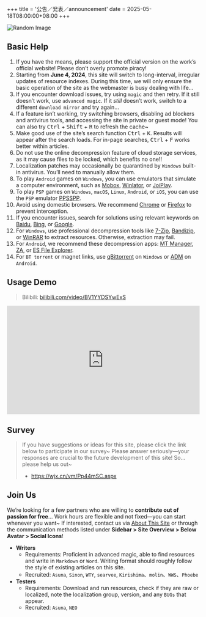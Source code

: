 +++
title = '公告／発表／announcement'
date = 2025-05-18T08:00:00+08:00
+++

![Random Image](https://www.loliapi.com/acg/)

## Basic Help

1. If you have the means, please support the official version on the work’s official website! Please don’t overly promote piracy!
2. Starting from **June 4, 2024**, this site will switch to long-interval, irregular updates of resource indexes. During this time, we will only ensure the basic operation of the site as the webmaster is busy dealing with life...
3. If you encounter download issues, try using `magic` and then retry. If it still doesn’t work, use `advanced magic`. If it *still* doesn’t work, switch to a different `download mirror` and try again...
4. If a feature isn’t working, try switching browsers, disabling ad blockers and antivirus tools, and accessing the site in private or guest mode! You can also try <kbd>Ctrl</kbd> + <kbd>Shift</kbd> + <kbd>R</kbd> to refresh the cache~
5. Make good use of the site’s search function <kbd>Ctrl</kbd> + <kbd>K</kbd>. Results will appear after the search loads. For in-page searches, <kbd>Ctrl</kbd> + <kbd>F</kbd> works better within articles.
6. Do not use the online decompression feature of cloud storage services, as it may cause files to be locked, which benefits no one!!
7. Localization patches may occasionally be quarantined by `Windows` built-in antivirus. You’ll need to manually allow them.
8. To play `Android` games on `Windows`, you can use emulators that simulate a computer environment, such as [Mobox](https://github.com/olegos2/mobox/blob/main/README-zh_CN.md), [Winlator](https://winlator.org/), or [JoiPlay](https://joiplay.org/).
9. To play `PSP` games on `Windows`, `macOS`, `Linux`, `Android`, or `iOS`, you can use the `PSP` emulator [PPSSPP](https://www.ppsspp.org/).
10. Avoid using domestic browsers. We recommend [Chrome](https://www.google.com/intl/zh-CN/chrome/) or [Firefox](https://www.mozilla.org/zh-CN/firefox/) to prevent interception.
11. If you encounter issues, search for solutions using relevant keywords on [Baidu](https://www.baidu.com/), [Bing](https://www.bing.com/), or [Google](https://www.google.com/).
12. For `Windows`, use professional decompression tools like [7-Zip](https://sparanoid.com/lab/7z/), [Bandizip](https://www.bandisoft.com/bandizip/), or [WinRAR](https://www.win-rar.com/) to extract resources. Otherwise, extraction may fail.
13. For `Android`, we recommend these decompression apps: [MT Manager](https://mt2.cn/), [ZA](https://play.google.com/store/apps/details?id=ru.zdevs.zarchiver&pcampaignid=web_share), or [ES File Explorer](http://www.estrongs.com/).
14. For `BT torrent` or magnet links, use [qBittorrent](https://github.com/c0re100/qBittorrent-Enhanced-Edition) on `Windows` or [ADM](https://play.google.com/store/apps/details?id=com.dv.adm&pcampaignid=web_share) on `Android`.

## Usage Demo

> Bilibili: [bilibili.com/video/BV1YYDSYwExS](https://www.bilibili.com/video/BV1YYDSYwExS/?share_source=copy_web&vd_source=fad28c3dbd9214bb50e66f8dd77d9f46)

<iframe style="width: 100%; aspect-ratio: 16 / 9;" src="https://player.bilibili.com/player.html?isOutside=true&aid=113441243205169&bvid=BV1YYDSYwExS&cid=26655394707&p=1&autoplay=0&t=8" scrolling="no" border="0" frameborder="no" framespacing="0" allowfullscreen="true"></iframe>

## Survey

> If you have suggestions or ideas for this site, please click the link below to participate in our survey~
> Please answer seriously—your responses are crucial to the future development of this site! So… please help us out~
> - <https://wjx.cn/vm/Pp44mSC.aspx>

## Join Us

We’re looking for a few partners who are willing to **contribute out of passion for free**...
Work hours are flexible and not fixed—you can start whenever you want~
If interested, contact us via [About This Site](/about/) or through the communication methods listed under **Sidebar > Site Overview > Below Avatar > Social Icons**!

- **Writers**
  - Requirements: Proficient in advanced magic, able to find resources and write in `Markdown` or `Word`. Writing format should roughly follow the style of existing articles on this site.
  - Recruited: `Asuna`, `Sinon`, `WTY`, `searvee`, `Kirishima`、`molin`、`WWS`、`Phoebe`
- **Testers**
  - Requirements: Download and run resources, check if they are raw or localized, note the localization group, version, and any `BUGs` that appear.
  - Recruited: `Asuna`, `NEO`
